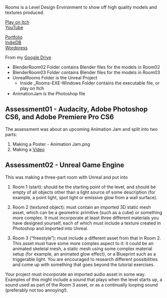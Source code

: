 Rooms is a Level Design Environment to show off high quality models and textures produced.

[Play on Itch](https://yuchingho.itch.io/rooms)\
[YouTube](https://youtu.be/XCwwLIuUZGs)

[Portfolio](https://yuchingho.neocities.org/)\
[IndieDB](http://www.indiedb.com/members/yuchingho111/)\
[Wordpress](https://yuchingho.wordpress.com/)

From my [Google Drive](https://drive.google.com/open?id=1Koy9IMFbukxuam1idZwmtIGTYxdSNaRl)
- BlenderRoom02 Folder contains Blender files for the models in Room02 
- BlenderRoom03 Folder contains Blender files for the models in Room03
- UnrealRooms Folder is the Unreal Project
    - Inside _Rooms-EXE-Windows Folder contains the executable file, or play on Itch
- AnimationJam is the Photoshop file



## Assessment01 - Audacity, Adobe Photoshop CS6, and Adobe Premiere Pro CS6
The assessment was about an upcoming Animation Jam and split into two parts:
1) Making a Poster - Animation Jam.png
2) Making a [Video](https://youtu.be/NspRm2WFxl4)

## Assessment02 - Unreal Game Engine
This was making a three-part room with Unreal and put into 
1) Room 1 (start): should be the starting point of the level, and should be empty of all objects other than a light source of some description (for example, a point light, spot light or emissive glow from a wall surface).

2) Room 2 (textured object): must contain an imported 3D static mesh asset, which can be a geometric primitive (such as a cube) or something more complex. It must incorporate at least three different materials you have designed yourself, each of which must include a texture created in Photoshop and imported into Unreal.

3) Room 3 (“freestyle”): must include a different asset from that in Room 2. This asset must have some more complex aspect to it: it could be an animated skeletal mesh, a static mesh using some complex material setup (for example, an animated glow effect), or a Blueprint such as a triggerable light. You are encouraged to research different possibilities and come up with something that goes beyond the tutorial exercises.

Your project must incorporate an imported audio asset in some way. Examples of this might include a sound that plays when the level starts up, a sound used as part of the Room 3 asset, or as a continually looping sound (preferably not too annoying!).
